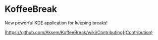# KoffeeBreak
New powerful KDE application for keeping breaks!


[https://github.com/Aksem/KoffeeBreak/wiki/Contributing](Contribution)
